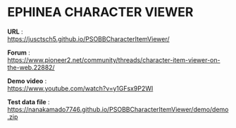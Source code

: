 # EPHINEA CHARACTER VIEWER
<b>URL</b> : <br>
https://jusctsch5.github.io/PSOBBCharacterItemViewer/

<b>Forum</b> : <br>
https://www.pioneer2.net/community/threads/character-item-viewer-on-the-web.22882/

<b>Demo video</b> : <br>
https://www.youtube.com/watch?v=y1GFsx9P2WI

<b>Test data file</b> : <br>
https://nanakamado7746.github.io/PSOBBCharacterItemViewer/demo/demo.zip
